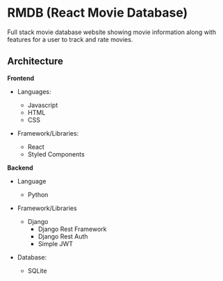 # RMDB (React Movie Database)

Full stack movie database website showing movie information along with features for a user to track and rate movies.

## Architecture

**Frontend**

- Languages:

  - Javascript
  - HTML
  - CSS

- Framework/Libraries:
  - React
  - Styled Components

**Backend**

- Language

  - Python

- Framework/Libraries

  - Django
    - Django Rest Framework
    - Django Rest Auth
    - Simple JWT

- Database:
  - SQLite
